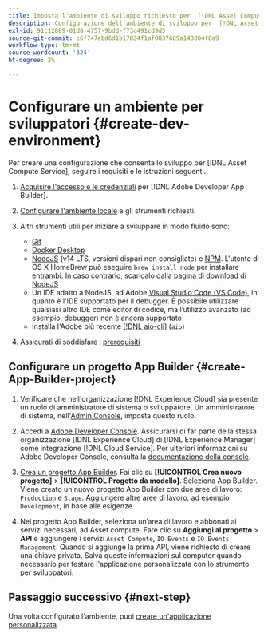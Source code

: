 ```yaml
---
title: Imposta l'ambiente di sviluppo richiesto per  [!DNL Asset Compute Service]
description: Configurazione dell'ambiente di sviluppo per  [!DNL Asset Compute Service]  per iniziare a creare e testare il codice personalizzato.
exl-id: 91c12889-01d8-4757-9bdd-f73c491cd9d5
source-git-commit: c6f747ebd6d1b17834f1af0837609a148804f8a9
workflow-type: tm+mt
source-wordcount: '324'
ht-degree: 2%

---
```


# Configurare un ambiente per sviluppatori {#create-dev-environment}

Per creare una configurazione che consenta lo sviluppo per [!DNL Asset Compute Service], seguire i requisiti e le istruzioni seguenti.

1. [Acquisire l&#39;accesso e le credenziali](https://developer.adobe.com/app-builder/docs/getting_started/#acquire-access-and-credentials) per [!DNL Adobe Developer App Builder].

1. [Configurare l&#39;ambiente locale](https://developer.adobe.com/app-builder/docs/getting_started/#local-environment-set-up) e gli strumenti richiesti.

1. Altri strumenti utili per iniziare a sviluppare in modo fluido sono:

   * [Git](https://git-scm.com/)
   * [Docker Desktop](https://www.docker.com/get-started)
   * [NodeJS](https://nodejs.org) (v14 LTS, versioni dispari non consigliate) e [NPM](https://www.npmjs.com). L&#39;utente di OS X HomeBrew può eseguire `brew install node` per installare entrambi. In caso contrario, scaricalo dalla [pagina di download di NodeJS](https://nodejs.org/it/)
   * Un IDE adatto a NodeJS, ad Adobe [Visual Studio Code (VS Code)](https://code.visualstudio.com), in quanto è l&#39;IDE supportato per il debugger. È possibile utilizzare qualsiasi altro IDE come editor di codice, ma l’utilizzo avanzato (ad esempio, debugger) non è ancora supportato
   * Installa l&#39;Adobe più recente [[!DNL aio-cli]](https://github.com/adobe/aio-cli) (`aio`)
   <!-- - install using `npm install -g @adobe/aio-cli@7.1.0` -->

1. Assicurati di soddisfare i [prerequisiti](/help/using/understand-extensibility.md#prerequisites-and-provisioning)

<!--
>[!NOTE]
>
>For now, use [!DNL Adobe I/O] CLI v7.1.0 of and do not use [!DNL Adobe I/O] CLI v8.
-->

## Configurare un progetto App Builder {#create-App-Builder-project}

1. Verificare che nell&#39;organizzazione [!DNL Experience Cloud] sia presente un ruolo di amministratore di sistema o sviluppatore. Un amministratore di sistema, nell&#39;[Admin Console](https://adminconsole.adobe.com/overview), imposta questo ruolo.

1. Accedi a [Adobe Developer Console](https://developer.adobe.com/console/user/servicesandapis). Assicurarsi di far parte della stessa organizzazione [!DNL Experience Cloud] di [!DNL Experience Manager] come integrazione [!DNL Cloud Service]. Per ulteriori informazioni su Adobe Developer Console, consulta la [documentazione della console](https://developer.adobe.com/developer-console/docs/guides/).

1. [Crea un progetto App Builder](https://developer.adobe.com/app-builder/docs/getting_started/first_app/). Fai clic su **[!UICONTROL Crea nuovo progetto]** > **[!UICONTROL Progetto da modello]**. Seleziona App Builder. Viene creato un nuovo progetto App Builder con due aree di lavoro: `Production` e `Stage`. Aggiungere altre aree di lavoro, ad esempio `Development`, in base alle esigenze.

1. Nel progetto App Builder, seleziona un’area di lavoro e abbonati ai servizi necessari, ad Asset compute. Fare clic su **Aggiungi al progetto** > **API** e aggiungere i servizi `Asset Compute`, `IO Events` e `IO Events Management`. Quando si aggiunge la prima API, viene richiesto di creare una chiave privata. Salva queste informazioni sul computer quando necessario per testare l&#39;applicazione personalizzata con lo strumento per sviluppatori.

## Passaggio successivo {#next-step}

Una volta configurato l&#39;ambiente, puoi [creare un&#39;applicazione personalizzata](develop-custom-application.md).

<!-- More ideas:
 
* Any steps in the beginning that lead to gotchas later should be called out for caution? For example,
  * don't change some defaults initially
  * know risks when deviating from standard path
  * naming conventions to follow
  * Retrieve and format credentials (YAML file details)

TBD: When aio-cli v8 bugs are resolved, update the AIO CLI install command to remove v7.x reference and instruct users to use the latest version. See CQDOC-18346.

-->
